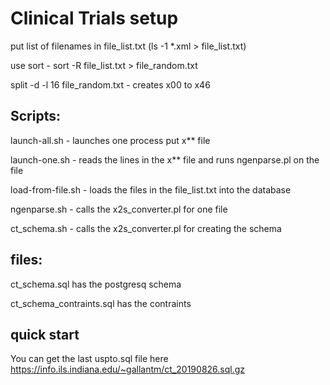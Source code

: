 # Clinical Trials setup 

put list of filenames in file_list.txt (ls -1 *.xml > file_list.txt)

use sort - sort -R file_list.txt > file_random.txt

split -d -l 16 file_random.txt - creates x00 to x46

## Scripts:
launch-all.sh - launches one process put x** file

launch-one.sh - reads the lines in the x** file and runs ngenparse.pl on the file

load-from-file.sh - loads the files in the file_list.txt into the database

ngenparse.sh - calls the x2s_converter.pl for one file

ct_schema.sh - calls the x2s_converter.pl for creating the schema

## files:

ct_schema.sql has the postgresq schema

ct_schema_contraints.sql has the contraints 

## quick start

You can get the last uspto.sql file here https://info.ils.indiana.edu/~gallantm/ct_20190826.sql.gz
